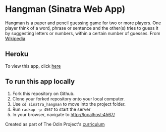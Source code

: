 # Hangman (Sinatra Web App)

Hangman is a paper and pencil guessing game for two or more players. One player think of a word, phrase or sentence and the other(s) tries to guess it by suggesting letters or numbers, within a certain number of guesses. From [Wikipedia](https://en.wikipedia.org/wiki/Hangman_(game))

## Heroku
To view this app, click [here]()

## To run this app locally
1. Fork this repository on Github.
1. Clone your forked repository onto your local computer.
1. Use `cd sinatra_hangman` to move into the project folder.
1. Run `rackup -p 4567` to start the server
1. In your browser, navigate to [http://localhost:4567/](http://localhost:4567/)

Created as part of The Odin Project's [curriculum](https://www.theodinproject.com/courses/ruby-on-rails/lessons/sinatra-project?ref=lnav)
